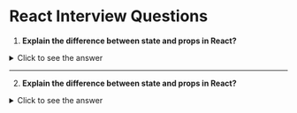 # React Interview Questions

1. **Explain the difference between state and props in React?**

<details>
<summary>Click to see the answer</summary>

### **Difference Between State and Props in React**

**1. Fundamental Definition**:
   - **State**: State is a local, mutable data source owned and managed by a component. It is used to store information that a component needs to keep track of and update over time.
   - **Props**: Props (short for "properties") are read-only, immutable inputs passed from a parent component to its child components. Props allow components to communicate and share data in a one-way flow.

**2. Ownership and Management**:
   - **State**: Each component manages its own state. This data is internal to the component and is only accessible and modifiable by that component.
   - **Props**: Props are owned by the parent component, which passes them down to child components as needed. The child component has no control over the props and cannot modify them.

**3. Mutability**:
   - **State**: State is mutable, meaning it can be changed within the component. The `setState` method (in class components) or the `useState` hook (in functional components) is used to update the state, which triggers a re-render.
   - **Props**: Props are immutable within the child component. If a child needs to display or handle data from props differently, it has to rely on the parent component to pass new values rather than changing the props directly.

**4. Primary Use Cases**:
   - **State**: Used for data that changes over time, like form inputs, toggle switches, or anything requiring interactivity or real-time updates within a component.
   - **Props**: Used to pass data and configuration to child components, such as styles, text labels, or IDs. Props make components reusable by customizing their output based on different inputs.

**5. Flow Direction**:
   - **State**: State is confined to the component that owns it. However, components can pass functions down as props to allow child components to interact with or modify the parent’s state.
   - **Props**: Props follow a one-way data flow, going from parent to child only. This one-way data flow helps maintain a predictable structure in the component hierarchy.

**6. Re-rendering Behavior**:
   - **State**: When state changes, the component re-renders, and React calculates the changes needed to update the UI.
   - **Props**: Changes in props trigger re-renders in the child component, making props useful for ensuring child components update when the parent provides new data.

---

### **Code Example**: Distinguishing Between State and Props

Here’s an example of a `Counter` component that manages its own state and a `CounterDisplay` component that receives props from `Counter` to display the count.

```jsx
import React, { useState } from 'react';

// CounterDisplay is a presentational component that uses props
const CounterDisplay = ({ count }) => {
  return <h1>Current Count: {count}</h1>;
};

// Counter manages its own state and passes it as props to CounterDisplay
const Counter = () => {
  const [count, setCount] = useState(0);

  const increment = () => setCount(count + 1);
  const decrement = () => setCount(count - 1);

  return (
    <div>
      <CounterDisplay count={count} /> {/* Passing state as props */}
      <button onClick={increment}>Increment</button>
      <button onClick={decrement}>Decrement</button>
    </div>
  );
};

export default Counter;
```

### **Explanation**:
   - **State**: The `count` variable in `Counter` is stateful, and the `setCount` function allows `Counter` to update its own state.
   - **Props**: The `CounterDisplay` component receives `count` as a prop from `Counter`. `CounterDisplay` does not control or modify this prop but only displays it.

---

### **Summary Points** for an Interview:
- **State** is local, mutable, and owned by the component that uses it; it's mainly for dynamic, interactive data.
- **Props** are immutable inputs from a parent component, used for data or configuration, allowing components to be reusable and modular.
- **State Changes** trigger a re-render of the component, while **Prop Changes** in a child component re-render it based on updated data from the parent.
- **Mutual Dependency**: While state holds data and behavior within a component, props allow the child to display or interact with this data without altering it directly.
- **Example Use Case**: Props suit static data passed to child components (like UI labels), while state fits interactive elements within the component, such as counters, form inputs, or toggle switches.

This thorough yet concise breakdown should convey a solid understanding of the roles and differences between state and props in React, suitable for a senior-level React interview.

</details>

---

2. **Explain the difference between state and props in React?**

<details>
<summary>Click to see the answer</summary>